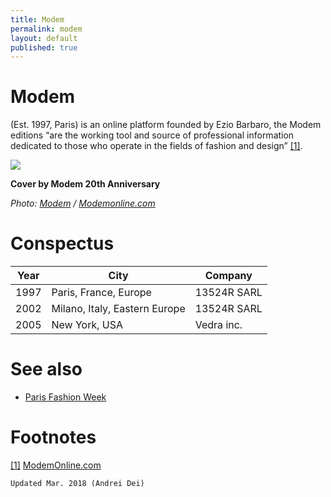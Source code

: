 ```yaml
---
title: Modem
permalink: modem
layout: default
published: true
---
```


# Modem

(Est. 1997, Paris) is an online platform founded by Ezio Barbaro, the Modem editions “are the working tool and source of professional information dedicated to those who operate in the fields of fashion and design” <span id="a1">[\[1\]](#f1)</span>.

![](http://www.modemonline.com/img/_cover/modem-paris-women-spring-summer-2018/interlayer/07.jpg)

**Cover by Modem 20th Anniversary**

*Photo: [Modem](modem) / [Modemonline.com](http://www.modemonline.com/img/_cover/modem-paris-women-spring-summer-2018/interlayer/07.jpg)*

# Conspectus

|Year|City|Company|
|--|--|--|
|1997|Paris, France, Europe|13524R SARL|
|2002|Milano, Italy, Eastern Europe|13524R SARL|
|2005|New York, USA|Vedra inc.|

# See also

+ [Paris Fashion Week](paris-fashion-week)

# Footnotes

[[1]](#a1) <span id="f1"></span> [ModemOnline.com](ModemOnline.com)

`Updated Mar. 2018 (Andrei Dei)`
